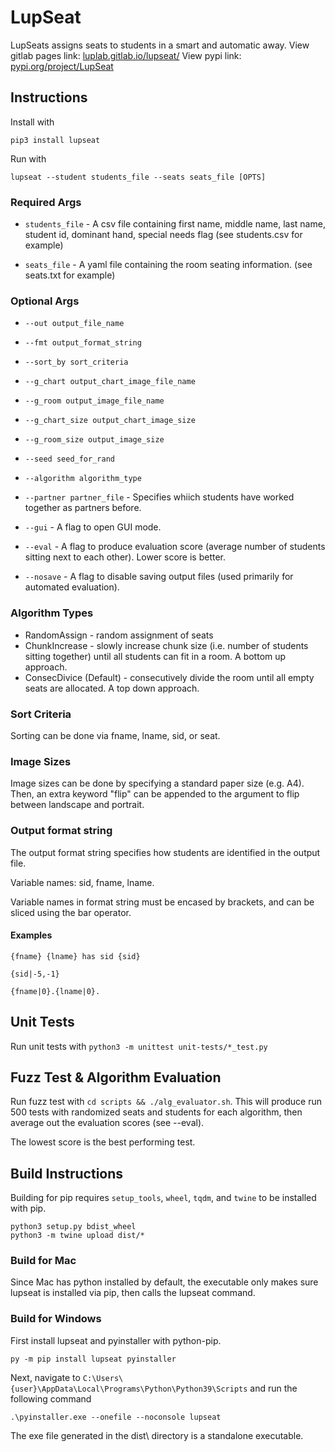 # LupSeat
LupSeats assigns seats to students in a smart and automatic away.
View gitlab pages link: [luplab.gitlab.io/lupseat/](https://luplab.gitlab.io/lupseat/)
View pypi link: [pypi.org/project/LupSeat](https://pypi.org/project/LupSeat/)

## Instructions
Install with
```
pip3 install lupseat
```

Run with 
```
lupseat --student students_file --seats seats_file [OPTS]
```

### Required Args
* `students_file` - A csv file containing first name, middle name, last name, student id, dominant hand, special needs flag (see students.csv for example)

* `seats_file` - A yaml file containing the room seating information. (see seats.txt for example)

### Optional Args

* `--out output_file_name`

* `--fmt output_format_string`

* `--sort_by sort_criteria`

* `--g_chart output_chart_image_file_name`

* `--g_room output_image_file_name`

* `--g_chart_size output_chart_image_size`

* `--g_room_size output_image_size`

* `--seed seed_for_rand`

* `--algorithm algorithm_type`

* `--partner partner_file` - Specifies whiich students have worked together as partners before.

* `--gui` - A flag to open GUI mode.

* `--eval` - A flag to produce evaluation score (average number of students sitting next to each other). Lower score is better.

* `--nosave` - A flag to disable saving output files (used primarily for automated evaluation).

### Algorithm Types
* RandomAssign - random assignment of seats
* ChunkIncrease - slowly increase chunk size (i.e. number of students sitting together) until all students can fit in a room. A bottom up approach.
* ConsecDivice (Default) - consecutively divide the room until all empty seats are allocated. A top down approach.

### Sort Criteria
Sorting can be done via fname, lname, sid, or seat.

### Image Sizes
Image sizes can be done by specifying a standard paper size (e.g. A4). Then, an extra keyword "flip" can be appended to the argument to flip between landscape and portrait.

### Output format string
The output format string specifies how students are identified in the output file.

Variable names: sid, fname, lname.

Variable names in format string must be encased by brackets, and can be sliced using the bar operator.

#### Examples
`{fname} {lname} has sid {sid}`

`{sid|-5,-1}`

`{fname|0}.{lname|0}.`

## Unit Tests
Run unit tests with `python3 -m unittest unit-tests/*_test.py`

## Fuzz Test & Algorithm Evaluation
Run fuzz test with `cd scripts && ./alg_evaluator.sh`.
This will produce run 500 tests with randomized seats and students for each algorithm, then average out the evaluation scores (see --eval).


The lowest score is the best performing test.

## Build Instructions
Building for pip requires `setup_tools`, `wheel`, `tqdm`, and `twine` to be installed with pip.
```
python3 setup.py bdist_wheel
python3 -m twine upload dist/*
```

### Build for Mac
Since Mac has python installed by default, the executable only makes sure lupseat is installed via pip, then calls the lupseat command.

### Build for Windows
First install lupseat and pyinstaller with python-pip.

```
py -m pip install lupseat pyinstaller
```

Next, navigate to `C:\Users\{user}\AppData\Local\Programs\Python\Python39\Scripts` and run the following command

```
.\pyinstaller.exe --onefile --noconsole lupseat
```

The exe file generated in the dist\\ directory is a standalone executable.

